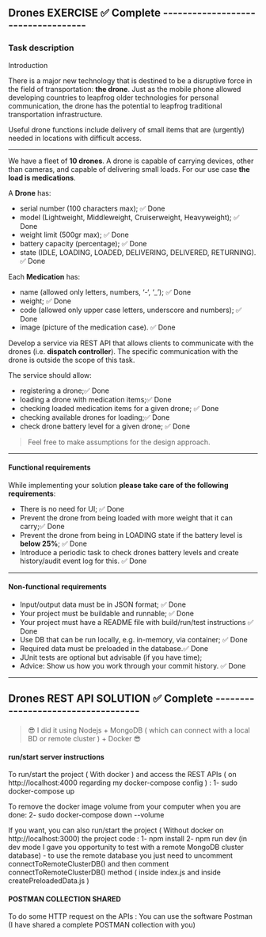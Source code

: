 ## Drones EXERCISE  ✅ Complete -----------------------------------
### Task description

Introduction

There is a major new technology that is destined to be a disruptive force in the field of transportation: **the drone**. Just as the mobile phone allowed developing countries to leapfrog older technologies for personal communication, the drone has the potential to leapfrog traditional transportation infrastructure.

Useful drone functions include delivery of small items that are (urgently) needed in locations with difficult access.

---

We have a fleet of **10 drones**. A drone is capable of carrying devices, other than cameras, and capable of delivering small loads. For our use case **the load is medications**.

A **Drone** has:
- serial number (100 characters max); ✅ Done
- model (Lightweight, Middleweight, Cruiserweight, Heavyweight); ✅ Done
- weight limit (500gr max); ✅ Done
- battery capacity (percentage); ✅ Done
- state (IDLE, LOADING, LOADED, DELIVERING, DELIVERED, RETURNING). ✅ Done

Each **Medication** has: 
- name (allowed only letters, numbers, ‘-‘, ‘_’); ✅ Done
- weight;  ✅ Done
- code (allowed only upper case letters, underscore and numbers);  ✅ Done
- image (picture of the medication case).  ✅ Done

Develop a service via REST API that allows clients to communicate with the drones (i.e. **dispatch controller**). The specific communication with the drone is outside the scope of this task. 

The service should allow:
- registering a drone;✅ Done
- loading a drone with medication items;✅ Done
- checking loaded medication items for a given drone; ✅ Done
- checking available drones for loading;✅ Done
- check drone battery level for a given drone; ✅ Done

> Feel free to make assumptions for the design approach. 

---
#### Functional requirements

While implementing your solution **please take care of the following requirements**: 
- There is no need for UI; ✅ Done
- Prevent the drone from being loaded with more weight that it can carry;✅ Done
- Prevent the drone from being in LOADING state if the battery level is **below 25%**; ✅ Done
- Introduce a periodic task to check drones battery levels and create history/audit event log for this. ✅ Done

---
#### Non-functional requirements

- Input/output data must be in JSON format; ✅ Done
- Your project must be buildable and runnable; ✅ Done
- Your project must have a README file with build/run/test instructions ✅ Done
- Use DB that can be run locally, e.g. in-memory, via container; ✅ Done
- Required data must be preloaded in the database.✅ Done
- JUnit tests are optional but advisable (if you have time);
- Advice: Show us how you work through your commit history. ✅ Done

---
## Drones REST API SOLUTION  ✅ Complete -----------------------------------

> 😎️ I did it using Nodejs + MongoDB ( which can connect with a local BD or remote cluster ) + Docker 😎️

#### run/start server instructions
To run/start the project ( With docker ) and access the REST APIs ( on http://localhost:4000 regarding my docker-compose config ) :
1- sudo docker-compose up 

To remove the docker image volume from your computer when you are done:
2- sudo docker-compose down --volume 


If you want, you can also run/start the project ( Without docker on http://localhost:3000)  the project code  :
1- npm install
2- npm run dev (in dev mode I gave you opportunity to test with a remote MongoDB cluster database)
    - to use the remote database you just need to uncomment connectToRemoteClusterDB() and then comment connectToRemoteClusterDB() method ( inside index.js and inside createPreloadedData.js )
#### POSTMAN COLLECTION SHARED

To do some HTTP request on the APIs : You can use the software Postman (I have shared a complete POSTMAN collection with you)

